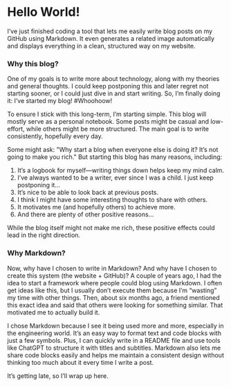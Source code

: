 # Hello World!

I’ve just finished coding a tool that lets me easily write blog posts on my GitHub using Markdown. It even generates a related image automatically and displays everything in a clean, structured way on my website.

### Why this blog?

One of my goals is to write more about technology, along with my theories and general thoughts. I could keep postponing this and later regret not starting sooner, or I could just dive in and start writing. So, I’m finally doing it: I’ve started my blog! #Whoohoow!

To ensure I stick with this long-term, I’m starting simple. This blog will mostly serve as a personal notebook. Some posts might be casual and low-effort, while others might be more structured. The main goal is to write consistently, hopefully every day.

Some might ask: "Why start a blog when everyone else is doing it? It’s not going to make you rich." But starting this blog has many reasons, including:

1. It’s a logbook for myself—writing things down helps keep my mind calm.
2. I’ve always wanted to be a writer, ever since I was a child. I just keep postponing it...
3. It’s nice to be able to look back at previous posts.
4. I think I might have some interesting thoughts to share with others.
5. It motivates me (and hopefully others) to achieve more.
6. And there are plenty of other positive reasons...

While the blog itself might not make me rich, these positive effects could lead in the right direction.

### Why Markdown?

Now, why have I chosen to write in Markdown? And why have I chosen to create this system (the website + GitHub)? A couple of years ago, I had the idea to start a framework where people could blog using Markdown. I often get ideas like this, but I usually don’t execute them because I’m “wasting” my time with other things. Then, about six months ago, a friend mentioned this exact idea and said that others were looking for something similar. That motivated me to actually build it.

I chose Markdown because I see it being used more and more, especially in the engineering world. It’s an easy way to format text and code blocks with just a few symbols. Plus, I can quickly write in a README file and use tools like ChatGPT to structure it with titles and subtitles. Markdown also lets me share code blocks easily and helps me maintain a consistent design without thinking too much about it every time I write a post.

It’s getting late, so I’ll wrap up here. 
